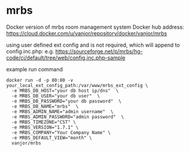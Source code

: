 # mrbs
Docker version of mrbs room management system
Docker hub address: https://cloud.docker.com/u/vanjor/repository/docker/vanjor/mrbs



using user defined ext config and is not required, which will append to config.inc.php: e.g. https://sourceforge.net/p/mrbs/hg-code/ci/default/tree/web/config.inc.php-sample 

example run command

```
docker run -d -p 80:80 -v your_local_ext_config_path:/var/www/mrbs_ext_config \
  -e MRBS_DB_HOST="your db host ip/dns"  \
  -e MRBS_DB_USER="your db user"  \
  -e MRBS_DB_PASSWORD="your db password"  \
  -e MRBS_DB_NAME="mrbs"  \
  -e MRBS_ADMIN_NAME="admin username"  \
  -e MRBS_ADMIN_PASSWORD="admin password"  \
  -e MRBS_TIMEZONE="CST" \
  -e MRBS_VERSION="1.7.1" \
  -e MRBS_COMPANY="Your Company Name" \
  -e MRBS_DEFAULT_VIEW="month" \
  vanjor/mrbs
```
